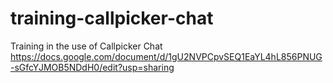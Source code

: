 # training-callpicker-chat
Training in the use of Callpicker Chat
https://docs.google.com/document/d/1gU2NVPCpvSEQ1EaYL4hL856PNUG-sGfcYJMOB5NDdH0/edit?usp=sharing
